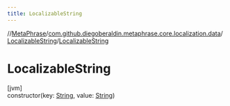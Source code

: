 ```yaml
---
title: LocalizableString
---
```

//[MetaPhrase](../../../index.html)/[com.github.diegoberaldin.metaphrase.core.localization.data](../index.html)/[LocalizableString](index.html)/[LocalizableString](-localizable-string.html)



# LocalizableString



[jvm]\
constructor(key: [String](https://kotlinlang.org/api/latest/jvm/stdlib/kotlin/-string/index.html), value: [String](https://kotlinlang.org/api/latest/jvm/stdlib/kotlin/-string/index.html))




